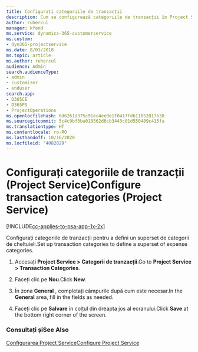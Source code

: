 ```yaml
---
title: Configurați categoriile de tranzacții
description: Cum se configurează categoriile de tranzacții în Project Service
author: ruhercul
manager: kfend
ms.service: dynamics-365-customerservice
ms.custom:
- dyn365-projectservice
ms.date: 8/03/2018
ms.topic: article
ms.author: ruhercul
audience: Admin
search.audienceType:
- admin
- customizer
- enduser
search.app:
- D365CE
- D365PS
- ProjectOperations
ms.openlocfilehash: 6d6261d375c91ec4ee0e1f0417fd611652817b38
ms.sourcegitcommit: 5c4c9bf3ba018562d6cb3443c01d550489c415fa
ms.translationtype: HT
ms.contentlocale: ro-RO
ms.lasthandoff: 10/16/2020
ms.locfileid: "4082829"
---
```

# <a name="configure-transaction-categories-project-service"></a><span data-ttu-id="2895d-103">Configurați categoriile de tranzacții (Project Service)</span><span class="sxs-lookup"><span data-stu-id="2895d-103">Configure transaction categories (Project Service)</span></span>

[!INCLUDE[cc-applies-to-psa-app-1x-2x](../includes/cc-applies-to-psa-app-1x-2x.md)]

<span data-ttu-id="2895d-104">Configurați categoriile de tranzacții pentru a defini un superset de categorii de cheltuieli.</span><span class="sxs-lookup"><span data-stu-id="2895d-104">Set up transaction categories to define a superset of expense categories.</span></span>  
  
1.  <span data-ttu-id="2895d-105">Accesați **Project Service > Categorii de tranzacții**.</span><span class="sxs-lookup"><span data-stu-id="2895d-105">Go to **Project Service > Transaction Categories**.</span></span>  
  
2.  <span data-ttu-id="2895d-106">Faceți clic pe **Nou**.</span><span class="sxs-lookup"><span data-stu-id="2895d-106">Click **New**.</span></span>  
  
3.  <span data-ttu-id="2895d-107">În zona **General** , completați câmpurile după cum este necesar.</span><span class="sxs-lookup"><span data-stu-id="2895d-107">In the **General** area, fill in the fields as needed.</span></span>  
  
4.  <span data-ttu-id="2895d-108">Faceți clic pe **Salvare** în colțul din dreapta jos al ecranului.</span><span class="sxs-lookup"><span data-stu-id="2895d-108">Click **Save** at the bottom right corner of the screen.</span></span>  
  
### <a name="see-also"></a><span data-ttu-id="2895d-109">Consultați și</span><span class="sxs-lookup"><span data-stu-id="2895d-109">See Also</span></span>  
 [<span data-ttu-id="2895d-110">Configurarea Project Service</span><span class="sxs-lookup"><span data-stu-id="2895d-110">Configure Project Service</span></span>](../psa/configure.md)

